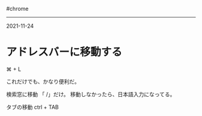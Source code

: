 #chrome

---
2021-11-24

# アドレスバーに移動する

⌘ + L

これだけでも、かなり便利だ。


検索窓に移動  「 /」だけ。
移動しなかったら、日本語入力になってる。

タブの移動    ctrl + TAB

